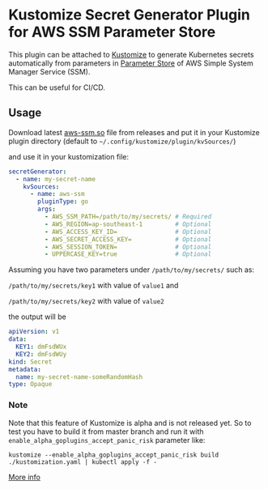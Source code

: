 # Kustomize Secret Generator Plugin for AWS SSM Parameter Store

This plugin can be attached to [Kustomize](https://kustomize.io/) to generate Kubernetes secrets automatically from parameters in [Parameter Store](https://docs.aws.amazon.com/systems-manager/latest/userguide/systems-manager-parameter-store.html) of AWS Simple System Manager Service (SSM).

This can be useful for CI/CD.

## Usage
Download latest [aws-ssm.so](https://github.com/mousavian/kustomize-aws-ssm-secret-generator-plugin/releases/download/v0.1/aws-ssm.so) file from releases and put it in your Kustomize plugin directory (default to `~/.config/kustomize/plugin/kvSources/`)

and use it in your kustomization file:
```yaml
secretGenerator:
  - name: my-secret-name
    kvSources:
      - name: aws-ssm
        pluginType: go
        args:
          - AWS_SSM_PATH=/path/to/my/secrets/ # Required
          - AWS_REGION=ap-southeast-1         # Optional
          - AWS_ACCESS_KEY_ID=                # Optional
          - AWS_SECRET_ACCESS_KEY=            # Optional
          - AWS_SESSION_TOKEN=                # Optional
          - UPPERCASE_KEY=true                # Optional
```

Assuming you have two parameters under `/path/to/my/secrets/` such as:

`/path/to/my/secrets/key1` with value of `value1` and

`/path/to/my/secrets/key2` with value of `value2`

the output will be

```yaml
apiVersion: v1
data:
  KEY1: dmFsdWUx
  KEY2: dmFsdWUy
kind: Secret
metadata:
  name: my-secret-name-someRandomHash
type: Opaque
```


### Note
Note that this feature of Kustomize is alpha and is not released yet.
So to test you have to build it from master branch and run it with `enable_alpha_goplugins_accept_panic_risk` parameter like:

```
kustomize --enable_alpha_goplugins_accept_panic_risk build ./kustomization.yaml | kubectl apply -f -
```

[More info](https://github.com/kubernetes-sigs/kustomize/blob/cfb0c5e/examples/kvSourceGoPlugin.md#generating-secrets)
